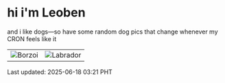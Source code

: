 # hi i'm Leoben

and i like dogs—so have some random dog pics that change whenever my CRON feels like it

|  |  |
|--------|----------|
| ![Borzoi](https://random-dog-vercel.vercel.app/api/random-borzoi?v=1750188110) | ![Labrador](https://random-dog-vercel.vercel.app/api/random-labrador?v=1750188110) |

Last updated: 2025-06-18 03:21 PHT
